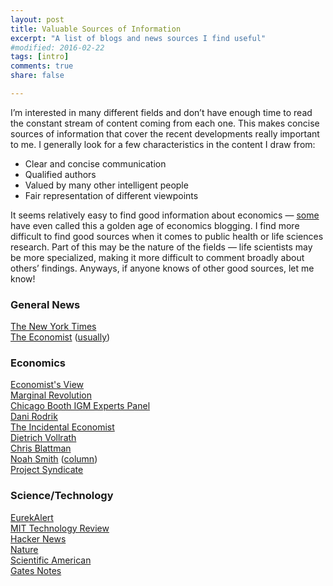 ```yaml
---
layout: post
title: Valuable Sources of Information
excerpt: "A list of blogs and news sources I find useful"
#modified: 2016-02-22
tags: [intro]
comments: true
share: false 

---
```



I’m interested in many different fields and don’t have enough time to read the constant stream of content coming from each one.  This makes concise sources of information that cover the recent developments really important to me.  I generally look for a few characteristics in the content I draw from:

* Clear and concise communication
* Qualified authors 
* Valued by many other intelligent people 
* Fair representation of different viewpoints
 

It seems relatively easy to find good information about economics — [some](http://krugman.blogs.nytimes.com/2013/05/11/in-praise-of-econowonkery/) have even called this a golden age of economics blogging.  I find more difficult to find good sources when it comes to public health or life sciences research.  Part of this may be the nature of the fields — life scientists may be more specialized, making it more difficult to comment broadly about others’ findings.  Anyways, if anyone knows of other good sources, let me know!


### General News
[The New York Times](http://www.nytimes.com/)  
[The Economist](http://www.economist.com/)  ([usually](http://rodrik.typepad.com/dani_rodriks_weblog/2008/03/should-i-start.html)) 

### Economics
[Economist's View](http://economistsview.typepad.com/)  
[Marginal Revolution](http://marginalrevolution.com/)  
[Chicago Booth IGM Experts Panel](http://www.igmchicago.org/igm-economic-experts-panel)  
[Dani Rodrik](http://rodrik.typepad.com/)  
[The Incidental Economist](http://theincidentaleconomist.com/)  
[Dietrich Vollrath](https://growthecon.com/)  
[Chris Blattman](http://chrisblattman.com/)  
[Noah Smith](http://noahpinionblog.blogspot.com/) ([column](http://www.bloombergview.com/contributors/noah-smith))  
[Project Syndicate](http://www.project-syndicate.org/)  

### Science/Technology
[EurekAlert](http://www.eurekalert.org/)  
[MIT Technology Review](https://www.technologyreview.com/)  
[Hacker News](https://news.ycombinator.com/)  
[Nature](http://www.nature.com/nature/index.html)  
[Scientific American](http://www.scientificamerican.com/)  
[Gates Notes](https://www.gatesnotes.com/)  



